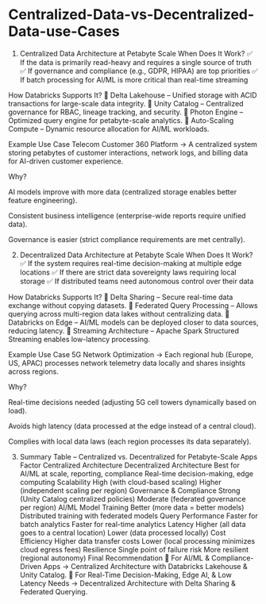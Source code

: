 # Centralized-Data-vs-Decentralized-Data-use-Cases

1. Centralized Data Architecture at Petabyte Scale
When Does It Work?
✅ If the data is primarily read-heavy and requires a single source of truth
✅ If governance and compliance (e.g., GDPR, HIPAA) are top priorities
✅ If batch processing for AI/ML is more critical than real-time streaming

How Databricks Supports It?
🚀 Delta Lakehouse – Unified storage with ACID transactions for large-scale data integrity.
🚀 Unity Catalog – Centralized governance for RBAC, lineage tracking, and security.
🚀 Photon Engine – Optimized query engine for petabyte-scale analytics.
🚀 Auto-Scaling Compute – Dynamic resource allocation for AI/ML workloads.

Example Use Case
Telecom Customer 360 Platform → A centralized system storing petabytes of customer interactions, network logs, and billing data for AI-driven customer experience.

Why?

AI models improve with more data (centralized storage enables better feature engineering).

Consistent business intelligence (enterprise-wide reports require unified data).

Governance is easier (strict compliance requirements are met centrally).

2. Decentralized Data Architecture at Petabyte Scale
When Does It Work?
✅ If the system requires real-time decision-making at multiple edge locations
✅ If there are strict data sovereignty laws requiring local storage
✅ If distributed teams need autonomous control over their data

How Databricks Supports It?
🚀 Delta Sharing – Secure real-time data exchange without copying datasets.
🚀 Federated Query Processing – Allows querying across multi-region data lakes without centralizing data.
🚀 Databricks on Edge – AI/ML models can be deployed closer to data sources, reducing latency.
🚀 Streaming Architecture – Apache Spark Structured Streaming enables low-latency processing.

Example Use Case
5G Network Optimization → Each regional hub (Europe, US, APAC) processes network telemetry data locally and shares insights across regions.

Why?

Real-time decisions needed (adjusting 5G cell towers dynamically based on load).

Avoids high latency (data processed at the edge instead of a central cloud).

Complies with local data laws (each region processes its data separately).

3. Summary Table – Centralized vs. Decentralized for Petabyte-Scale Apps
Factor	Centralized Architecture	Decentralized Architecture
Best for	AI/ML at scale, reporting, compliance	Real-time decision-making, edge computing
Scalability	High (with cloud-based scaling)	Higher (independent scaling per region)
Governance & Compliance	Strong (Unity Catalog centralized policies)	Moderate (federated governance per region)
AI/ML Model Training	Better (more data = better models)	Distributed training with federated models
Query Performance	Faster for batch analytics	Faster for real-time analytics
Latency	Higher (all data goes to a central location)	Lower (data processed locally)
Cost Efficiency	Higher data transfer costs	Lower (local processing minimizes cloud egress fees)
Resilience	Single point of failure risk	More resilient (regional autonomy)
Final Recommendation
📌 For AI/ML & Compliance-Driven Apps → Centralized Architecture with Databricks Lakehouse & Unity Catalog.
📌 For Real-Time Decision-Making, Edge AI, & Low Latency Needs → Decentralized Architecture with Delta Sharing & Federated Querying.

